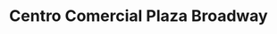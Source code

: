 ---
title: "Centro Comercial Plaza Broadway"
url: /caracas/centro-comercial-plaza-broadway/
shop: Einkaufszentrum
---